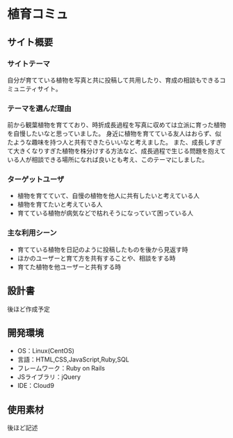 

# 植育コミュ

## サイト概要
### サイトテーマ 
自分が育てている植物を写真と共に投稿して共用したり、育成の相談もできるコミュニティサイト。
​
### テーマを選んだ理由
前から観葉植物を育てており、時折成長過程を写真に収めては立派に育った植物を自慢したいなと思っていました。
身近に植物を育てている友人はおらず、似たような趣味を持つ人と共有できたらいいなと考えました。
また、成長しすぎて大きくなりすぎた植物を株分けする方法など、成長過程で生じる問題を抱えている人が相談できる場所になれば良いとも考え、このテーマにしました。
​
### ターゲットユーザ
- 植物を育てていて、自慢の植物を他人に共有したいと考えている人
- 植物を育てたいと考えている人
- 育てている植物が病気などで枯れそうになっていて困っている人
​
### 主な利用シーン
- 育てている植物を日記のように投稿したものを後から見返す時
- ほかのユーザーと育て方を共有することや、相談をする時
- 育てた植物を他ユーザーと共有する時
​
## 設計書
後ほど作成予定
​
## 開発環境
- OS：Linux(CentOS)
- 言語：HTML,CSS,JavaScript,Ruby,SQL
- フレームワーク：Ruby on Rails
- JSライブラリ：jQuery
- IDE：Cloud9

## 使用素材
後ほど記述
